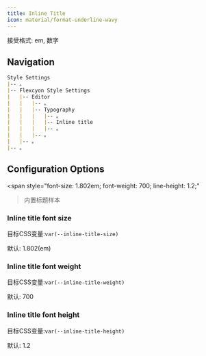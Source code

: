 ```yaml
---
title: Inline Title
icon: material/format-underline-wavy
---
```


接受格式: em, 数字

## Navigation
```md
Style Settings
|-- 。
|-- Flexcyon Style Settings
|   |-- Editor
|   |   |-- 。
|   |   |-- Typography
|   |   |   |-- 。
|   |   |   |-- Inline title
|   |   |   |-- 。
|   |   |-- 。
|   |-- 。
|-- 。
```

## Configuration Options

<span style="font-size: 1.802em; font-weight: 700; line-height: 1.2;"
>内置标题样本</span>

### Inline title font size
目标CSS变量:`var(--inline-title-size)`

默认: 1.802(em)

### Inline title font weight
目标CSS变量:`var(--inline-title-weight)`

默认: 700

### Inline title font height
目标CSS变量:`var(--inline-title-height)`

默认: 1.2